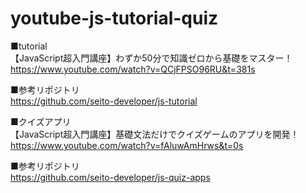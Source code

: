 # youtube-js-tutorial-quiz

■tutorial<br>
【JavaScript超入門講座】わずか50分で知識ゼロから基礎をマスター！<br>
https://www.youtube.com/watch?v=QCjFPSO96RU&t=381s

■参考リポジトリ<br>
https://github.com/seito-developer/js-tutorial

■クイズアプリ<br>
【JavaScript超入門講座】基礎文法だけでクイズゲームのアプリを開発！<br>
https://www.youtube.com/watch?v=fAluwAmHrws&t=0s

■参考リポジトリ<br>
https://github.com/seito-developer/js-quiz-apps
